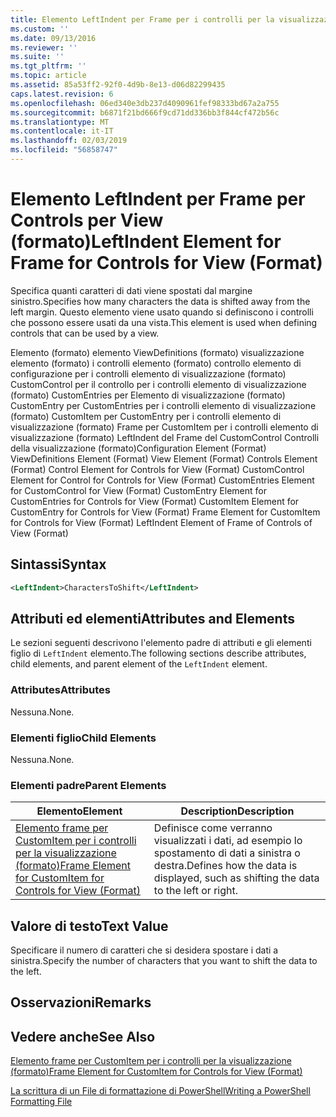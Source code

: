 ```yaml
---
title: Elemento LeftIndent per Frame per i controlli per la visualizzazione (formato) | Microsoft Docs
ms.custom: ''
ms.date: 09/13/2016
ms.reviewer: ''
ms.suite: ''
ms.tgt_pltfrm: ''
ms.topic: article
ms.assetid: 85a53ff2-92f0-4d9b-8e13-d06d82299435
caps.latest.revision: 6
ms.openlocfilehash: 06ed340e3db237d4090961fef98333bd67a2a755
ms.sourcegitcommit: b6871f21bd666f9cd71dd336bb3f844cf472b56c
ms.translationtype: MT
ms.contentlocale: it-IT
ms.lasthandoff: 02/03/2019
ms.locfileid: "56858747"
---
```

# <a name="leftindent-element-for-frame-for-controls-for-view-format"></a><span data-ttu-id="305bd-102">Elemento LeftIndent per Frame per Controls per View (formato)</span><span class="sxs-lookup"><span data-stu-id="305bd-102">LeftIndent Element for Frame for Controls for View (Format)</span></span>

<span data-ttu-id="305bd-103">Specifica quanti caratteri di dati viene spostati dal margine sinistro.</span><span class="sxs-lookup"><span data-stu-id="305bd-103">Specifies how many characters the data is shifted away from the left margin.</span></span> <span data-ttu-id="305bd-104">Questo elemento viene usato quando si definiscono i controlli che possono essere usati da una vista.</span><span class="sxs-lookup"><span data-stu-id="305bd-104">This element is used when defining controls that can be used by a view.</span></span>

<span data-ttu-id="305bd-105">Elemento (formato) elemento ViewDefinitions (formato) visualizzazione elemento (formato) i controlli elemento (formato) controllo elemento di configurazione per i controlli elemento di visualizzazione (formato) CustomControl per il controllo per i controlli elemento di visualizzazione (formato) CustomEntries per Elemento di visualizzazione (formato) CustomEntry per CustomEntries per i controlli elemento di visualizzazione (formato) CustomItem per CustomEntry per i controlli elemento di visualizzazione (formato) Frame per CustomItem per i controlli elemento di visualizzazione (formato) LeftIndent del Frame del CustomControl Controlli della visualizzazione (formato)</span><span class="sxs-lookup"><span data-stu-id="305bd-105">Configuration Element (Format) ViewDefinitions Element (Format) View Element (Format) Controls Element (Format) Control Element for Controls for View (Format) CustomControl Element for Control for Controls for View (Format) CustomEntries Element for CustomControl for View (Format) CustomEntry Element for CustomEntries for Controls for View (Format) CustomItem Element for CustomEntry for Controls for View (Format) Frame Element for CustomItem for Controls for View (Format) LeftIndent Element of Frame of Controls of View (Format)</span></span>

## <a name="syntax"></a><span data-ttu-id="305bd-106">Sintassi</span><span class="sxs-lookup"><span data-stu-id="305bd-106">Syntax</span></span>

```xml
<LeftIndent>CharactersToShift</LeftIndent>
```

## <a name="attributes-and-elements"></a><span data-ttu-id="305bd-107">Attributi ed elementi</span><span class="sxs-lookup"><span data-stu-id="305bd-107">Attributes and Elements</span></span>

<span data-ttu-id="305bd-108">Le sezioni seguenti descrivono l'elemento padre di attributi e gli elementi figlio di `LeftIndent` elemento.</span><span class="sxs-lookup"><span data-stu-id="305bd-108">The following sections describe attributes, child elements, and parent element of the `LeftIndent` element.</span></span>

### <a name="attributes"></a><span data-ttu-id="305bd-109">Attributes</span><span class="sxs-lookup"><span data-stu-id="305bd-109">Attributes</span></span>

<span data-ttu-id="305bd-110">Nessuna.</span><span class="sxs-lookup"><span data-stu-id="305bd-110">None.</span></span>

### <a name="child-elements"></a><span data-ttu-id="305bd-111">Elementi figlio</span><span class="sxs-lookup"><span data-stu-id="305bd-111">Child Elements</span></span>

<span data-ttu-id="305bd-112">Nessuna.</span><span class="sxs-lookup"><span data-stu-id="305bd-112">None.</span></span>

### <a name="parent-elements"></a><span data-ttu-id="305bd-113">Elementi padre</span><span class="sxs-lookup"><span data-stu-id="305bd-113">Parent Elements</span></span>

|<span data-ttu-id="305bd-114">Elemento</span><span class="sxs-lookup"><span data-stu-id="305bd-114">Element</span></span>|<span data-ttu-id="305bd-115">Description</span><span class="sxs-lookup"><span data-stu-id="305bd-115">Description</span></span>|
|-------------|-----------------|
|[<span data-ttu-id="305bd-116">Elemento frame per CustomItem per i controlli per la visualizzazione (formato)</span><span class="sxs-lookup"><span data-stu-id="305bd-116">Frame Element for CustomItem for Controls for View (Format)</span></span>](./frame-element-for-customitem-for-controls-for-view-format.md)|<span data-ttu-id="305bd-117">Definisce come verranno visualizzati i dati, ad esempio lo spostamento di dati a sinistra o destra.</span><span class="sxs-lookup"><span data-stu-id="305bd-117">Defines how the data is displayed, such as shifting the data to the left or right.</span></span>|

## <a name="text-value"></a><span data-ttu-id="305bd-118">Valore di testo</span><span class="sxs-lookup"><span data-stu-id="305bd-118">Text Value</span></span>

<span data-ttu-id="305bd-119">Specificare il numero di caratteri che si desidera spostare i dati a sinistra.</span><span class="sxs-lookup"><span data-stu-id="305bd-119">Specify the number of characters that you want to shift the data to the left.</span></span>

## <a name="remarks"></a><span data-ttu-id="305bd-120">Osservazioni</span><span class="sxs-lookup"><span data-stu-id="305bd-120">Remarks</span></span>

## <a name="see-also"></a><span data-ttu-id="305bd-121">Vedere anche</span><span class="sxs-lookup"><span data-stu-id="305bd-121">See Also</span></span>

[<span data-ttu-id="305bd-122">Elemento frame per CustomItem per i controlli per la visualizzazione (formato)</span><span class="sxs-lookup"><span data-stu-id="305bd-122">Frame Element for CustomItem for Controls for View (Format)</span></span>](./frame-element-for-customitem-for-controls-for-view-format.md)

[<span data-ttu-id="305bd-123">La scrittura di un File di formattazione di PowerShell</span><span class="sxs-lookup"><span data-stu-id="305bd-123">Writing a PowerShell Formatting File</span></span>](./writing-a-powershell-formatting-file.md)
